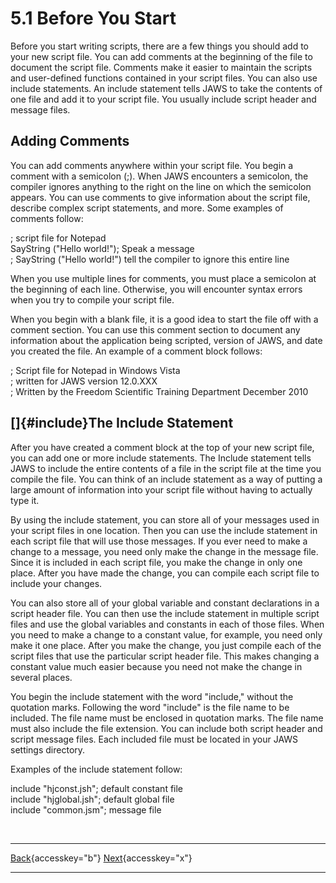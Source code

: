 # 5.1 Before You Start

Before you start writing scripts, there are a few things you should add
to your new script file. You can add comments at the beginning of the
file to document the script file. Comments make it easier to maintain
the scripts and user-defined functions contained in your script files.
You can also use include statements. An include statement tells JAWS to
take the contents of one file and add it to your script file. You
usually include script header and message files.

## Adding Comments

You can add comments anywhere within your script file. You begin a
comment with a semicolon (;). When JAWS encounters a semicolon, the
compiler ignores anything to the right on the line on which the
semicolon appears. You can use comments to give information about the
script file, describe complex script statements, and more. Some examples
of comments follow:

; script file for Notepad\
SayString (\"Hello world!\"); Speak a message\
; SayString (\"Hello world!\") tell the compiler to ignore this entire
line

When you use multiple lines for comments, you must place a semicolon at
the beginning of each line. Otherwise, you will encounter syntax errors
when you try to compile your script file.

When you begin with a blank file, it is a good idea to start the file
off with a comment section. You can use this comment section to document
any information about the application being scripted, version of JAWS,
and date you created the file. An example of a comment block follows:

; Script file for Notepad in Windows Vista\
; written for JAWS version 12.0.XXX\
; Written by the Freedom Scientific Training Department December 2010

## []{#include}The Include Statement

After you have created a comment block at the top of your new script
file, you can add one or more include statements. The Include statement
tells JAWS to include the entire contents of a file in the script file
at the time you compile the file. You can think of an include statement
as a way of putting a large amount of information into your script file
without having to actually type it.

By using the include statement, you can store all of your messages used
in your script files in one location. Then you can use the include
statement in each script file that will use those messages. If you ever
need to make a change to a message, you need only make the change in the
message file. Since it is included in each script file, you make the
change in only one place. After you have made the change, you can
compile each script file to include your changes.

You can also store all of your global variable and constant declarations
in a script header file. You can then use the include statement in
multiple script files and use the global variables and constants in each
of those files. When you need to make a change to a constant value, for
example, you need only make it one place. After you make the change, you
just compile each of the script files that use the particular script
header file. This makes changing a constant value much easier because
you need not make the change in several places.

You begin the include statement with the word \"include,\" without the
quotation marks. Following the word \"include\" is the file name to be
included. The file name must be enclosed in quotation marks. The file
name must also include the file extension. You can include both script
header and script message files. Each included file must be located in
your JAWS settings directory.

Examples of the include statement follow:

include \"hjconst.jsh\"; default constant file\
include \"hjglobal.jsh\"; default global file\
include \"common.jsm\"; message file

 

  ---------------------------------------------------------- -- ----------------------------------------------------
  [Back](javascript:window.history.go(-1);){accesskey="b"}      [Next](05-2_TheNewScriptDialog.htm){accesskey="x"}
  ---------------------------------------------------------- -- ----------------------------------------------------
